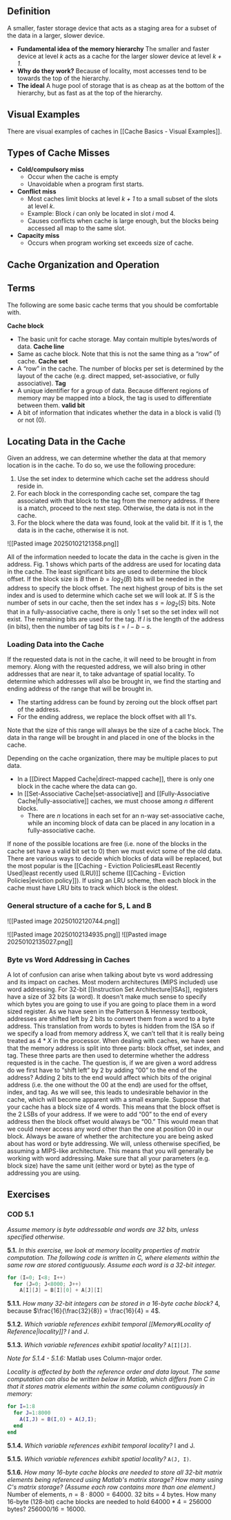 ## Definition
A smaller, faster storage device that acts as a staging area for a subset of the data in a larger, slower device.

- **Fundamental idea of the memory hierarchy**
  The smaller and faster device at level *k* acts as a cache for the larger slower device at level *k + 1*.
- **Why do they work?**
  Because of locality, most accesses tend to be towards the top of the hierarchy.
- **The ideal**
  A huge pool of storage that is as cheap as at the bottom of the hierarchy, but as fast as at the top of the hierarchy.

## Visual Examples

There are visual examples of caches in [[Cache Basics - Visual Examples]].

## Types of Cache Misses

- **Cold/compulsory miss**
  - Occur when the cache is empty
  - Unavoidable when a program first starts.
- **Conflict miss**
  - Most caches limit blocks at level *k + 1* to a small subset of the slots at level *k*.
   -  Example: Block *i* can only be located in slot *i* mod 4.
  - Causes conflicts when cache is large enough, but the blocks being accessed all map to the same slot.
- **Capacity miss**
  - Occurs when program working set exceeds size of cache.

## Cache Organization and Operation

## Terms
The following are some basic cache terms that you should be comfortable
with.

**Cache block**
- The basic unit for cache storage. May contain multiple bytes/words of data.
**Cache line**
- Same as cache block. Note that this is not the same thing as a “row” of cache.
**Cache set**
- A “row” in the cache. The number of blocks per set is determined by the layout of the cache (e.g. direct mapped, set-associative, or fully associative).
**Tag**
- A unique identifier for a group of data. Because different regions of memory may be mapped into a block, the tag is used to differentiate between them.
**valid bit**
- A bit of information that indicates whether the data in a block is valid (1) or not (0).

## Locating Data in the Cache

Given an address, we can determine whether the data at that memory location is in the cache. To do so, we use the following procedure:

1.  Use the set index to determine which cache set the address should reside in.
2. For each block in the corresponding cache set, compare the tag associated with that block to the tag from the memory address. If there is a match, proceed to the next step. Otherwise, the data is not in the cache.
3. For the block where the data was found, look at the valid bit. If it is 1, the data is in the cache, otherwise it is not.

![[Pasted image 20250102121358.png]]


All of the information needed to locate the data in the cache is given in
the address. Fig. 1 shows which parts of the address are used for locating
data in the cache. The least significant bits are used to determine the block
offset. If the block size is $B$ then $b = log_2(B)$ bits will be needed in the
address to specify the block offset. The next highest group of bits is the set
index and is used to determine which cache set we will look at. If S is the
number of sets in our cache, then the set index has $s = log_2(S)$ bits. Note
that in a fully-associative cache, there is only 1 set so the set index will not
exist. The remaining bits are used for the tag. If $l$ is the length of the
address (in bits), then the number of tag bits is $t = l − b − s$.

### Loading Data into the Cache

If the requested data is not in the cache, it will need to be brought in from memory. 
Along with the requested address, we will also bring in other addresses that are near it, to take advantage of spatial locality.
To determine which addresses will also be brought in, we find the starting and ending address of the range that will be brought in.
- The starting address can be found by zeroing out the block offset part of the address.
- For the ending address, we replace the block offset with all 1's.

Note that the size of this range will always be the size of a cache block. The data in tha range will be brought in and placed in one of the blocks in the cache.

Depending on the cache organization, there may be multiple places to put data.
- In a [[Direct Mapped Cache|direct-mapped cache]], there is only one block in the cache where the data can go.
- In [[Set-Associative Cache|set-associative]] and [[Fully-Associative Cache|fully-associative]] caches, we must choose among $n$ different blocks.
  - There are $n$ locations in each set for an n-way set-associative cache, while an incoming block of data can be placed in any location in a fully-associative cache.

If none of the possible locations are free (i.e. none of the blocks in the cache set have a valid bit set to 0) then we must evict some of the old data. There are various ways to decide which blocks of data will be replaced, but the most popular is the [[Caching - Eviction Policies#Least Recently Used|least recently used (LRU)]] scheme ([[Caching - Eviction Policies|eviction policy]]). If using an LRU scheme, then each block in the cache must have LRU bits to track which block is the oldest.




### General structure of a cache for S, L and B

![[Pasted image 20250102120744.png]]

![[Pasted image 20250102134935.png]]
![[Pasted image 20250102135027.png]]


### Byte vs Word Addressing in Caches

A lot of confusion can arise when talking about byte vs word addressing and its impact on caches. Most modern architectures (MIPS included) use word addressing. For 32-bit [[Instruction Set Architecture|ISAs]], registers have a size of 32 bits (a word). It doesn't make much sense to specify which bytes you are going to use if you are going to place them in a word sized register.
As we have seen in the Patterson & Hennessy textbook,
addresses are shifted left by 2 bits to convert them from a word to a byte
address. This translation from words to bytes is hidden from the ISA so
if we specify a load from memory address X, we can’t tell that it is really
being treated as $4*X$ in the processor.
When dealing with caches, we have seen that the memory address is
split into three parts: block offset, set index, and tag. These three parts are
then used to determine whether the address requested is in the cache. The
question is, if we are given a word address do we first have to “shift left” by
2 by adding “00” to the end of the address? Adding 2 bits to the end would
affect which bits of the original address (i.e. the one without the 00 at the
end) are used for the offset, index, and tag. As we will see, this leads to
undesirable behavior in the cache, which will become apparent with a small
example.
Suppose that your cache has a block size of 4 words. This means that
the block offset is the 2 LSBs of your address. If we were to add “00” to the
end of every address then the block offset would always be “00.” This would
mean that we could never access any word other than the one at position
00 in our block.
Always be aware of whether the architecture you are being asked about
has word or byte addressing. We will, unless otherwise specified, be assuming
a MIPS-like architecture. This means that you will generally be working
with word addressing. Make sure that all your parameters (e.g. block size)
have the same unit (either word or byte) as the type of addressing you are
using.

## Exercises

### COD 5.1
*Assume memory is byte addressable and words are 32 bits, unless specified otherwise.*

**5.1.** *In this exercise, we look at memory locality properties of matrix computation. The following code is written in C, where elements within the same row are stored contiguously. Assume each word is a 32-bit integer.*

```c
for (I=0; I<8; I++)
  for (J=0; J<8000; J++)
    A[I][J] = B[I][0] + A[J][I]
```

**5.1.1.** *How many 32-bit integers can be stored in a 16-byte cache block?*
4, because $\frac{16}{\frac{32}{8}} = \frac{16}{4} = 4$.

**5.1.2.** *Which variable references exhibit temporal [[Memory#Locality of Reference|locality]]?*
$I$ and $J$.

**5.1.3.** *Which variable references exhibit spatial locality?*
`A[I][J]`.

*Note for 5.1.4 - 5.1.6:* Matlab uses Column-major order.

*Locality is affected by both the reference order and data layout. The same computation can also be written below in Matlab, which differs from C in that it stores matrix elements within the same column contiguously in memory:*

```matlab
for I=1:8
  for J=1:8000
    A(I,J) = B(I,0) + A(J,I);
  end
end
```

**5.1.4.** *Which variable references exhibit temporal locality?*
I and J.

**5.1.5.** *Which variable references exhibit spatial locality?*
`A(J, I)`.

**5.1.6.** *How many 16-byte cache blocks are needed to store all 32-bit matrix elements being referenced using Matlab's matrix storage? How many using C's matrix storage? (Assume each row contains more than one element.)*
Number of elements, $n = 8 \cdot 8000 = 64000$.
32 bits = 4 bytes.
How many 16-byte (128-bit) cache blocks are needed to hold $64000 * 4 = 256000$ bytes?
$256000 / 16 = 16000$.
